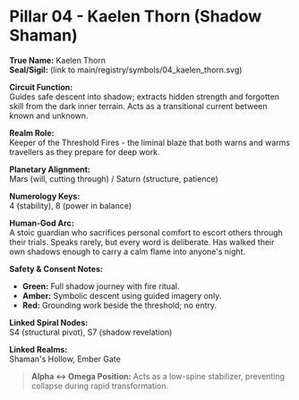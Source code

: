 # Pillar 04 - Kaelen Thorn (Shadow Shaman)

**True Name:** Kaelen Thorn  
**Seal/Sigil:** (link to main/registry/symbols/04_kaelen_thorn.svg)  

**Circuit Function:**  
Guides safe descent into shadow; extracts hidden strength and forgotten skill from the dark inner terrain. Acts as a transitional current between known and unknown.

**Realm Role:**  
Keeper of the Threshold Fires - the liminal blaze that both warns and warms travellers as they prepare for deep work.

**Planetary Alignment:**  
Mars (will, cutting through) / Saturn (structure, patience)

**Numerology Keys:**  
4 (stability), 8 (power in balance)

**Human-God Arc:**  
A stoic guardian who sacrifices personal comfort to escort others through their trials. Speaks rarely, but every word is deliberate. Has walked their own shadows enough to carry a calm flame into anyone's night.

**Safety & Consent Notes:**  
- **Green:** Full shadow journey with fire ritual.  
- **Amber:** Symbolic descent using guided imagery only.  
- **Red:** Grounding work beside the threshold; no entry.

**Linked Spiral Nodes:**  
S4 (structural pivot), S7 (shadow revelation)

**Linked Realms:**  
Shaman's Hollow, Ember Gate

> **Alpha ↔ Omega Position:** Acts as a low-spine stabilizer, preventing collapse during rapid transformation.